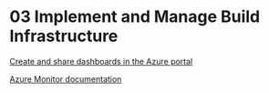 # 03 Implement and Manage Build Infrastructure

[Create and share dashboards in the Azure portal](https://docs.microsoft.com/en-us/azure/azure-portal/azure-portal-dashboards)

[Azure Monitor documentation](https://docs.microsoft.com/en-us/azure/azure-monitor/)
